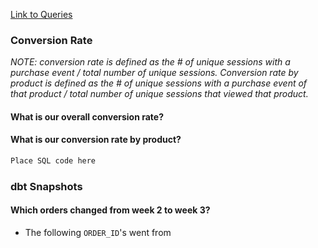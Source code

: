 [Link to Queries](https://app.snowflake.com/us-east-1/ryb00700/w4hgoGjAcmrw#query)

### Conversion Rate
_NOTE: conversion rate is defined as the # of unique sessions with a purchase event / total number of unique sessions. Conversion rate by product is defined as the # of unique sessions with a purchase event of that product / total number of unique sessions that viewed that product._
#### What is our overall conversion rate?
#### What is our conversion rate by product?

```sql
Place SQL code here
```

### dbt Snapshots
#### Which orders changed from week 2 to week 3?
- The following `ORDER_ID`'s went from 